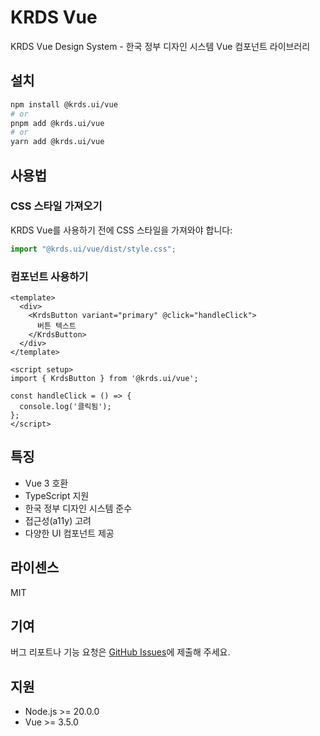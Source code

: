 # KRDS Vue

KRDS Vue Design System - 한국 정부 디자인 시스템 Vue 컴포넌트 라이브러리

## 설치

```bash
npm install @krds.ui/vue
# or
pnpm add @krds.ui/vue
# or
yarn add @krds.ui/vue
```

## 사용법

### CSS 스타일 가져오기

KRDS Vue를 사용하기 전에 CSS 스타일을 가져와야 합니다:

```javascript
import "@krds.ui/vue/dist/style.css";
```

### 컴포넌트 사용하기

```vue
<template>
  <div>
    <KrdsButton variant="primary" @click="handleClick">
      버튼 텍스트
    </KrdsButton>
  </div>
</template>

<script setup>
import { KrdsButton } from '@krds.ui/vue';

const handleClick = () => {
  console.log('클릭됨');
};
</script>
```

## 특징

- Vue 3 호환
- TypeScript 지원
- 한국 정부 디자인 시스템 준수
- 접근성(a11y) 고려
- 다양한 UI 컴포넌트 제공

## 라이센스

MIT

## 기여

버그 리포트나 기능 요청은 [GitHub Issues](https://github.com/Initializer-org/krds-vue/issues)에 제출해 주세요.

## 지원

- Node.js >= 20.0.0
- Vue >= 3.5.0